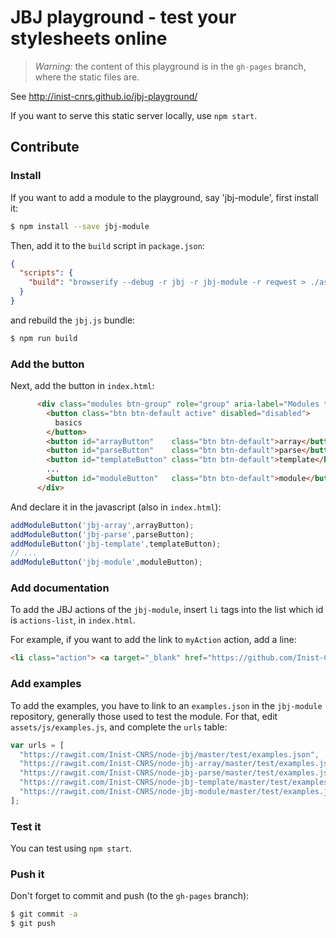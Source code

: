 # JBJ playground - test your stylesheets online

> *Warning:* the content of this playground is in the `gh-pages` branch, where
> the static files are.

See http://inist-cnrs.github.io/jbj-playground/

If you want to serve this static server locally, use `npm start`.

## Contribute

### Install

If you want to add a module to the playground, say 'jbj-module', first install
it:

```bash
$ npm install --save jbj-module
```

Then, add it to the `build` script in `package.json`:
```json
{
  "scripts": {
    "build": "browserify --debug -r jbj -r jbj-module -r reqwest > ./assets/js/jbj.js",
  }
}
```

and rebuild the `jbj.js` bundle:

```bash
$ npm run build
```

### Add the button

Next, add the button in `index.html`:

```html
      <div class="modules btn-group" role="group" aria-label="Modules to use">
        <button class="btn btn-default active" disabled="disabled">
          basics
        </button>
        <button id="arrayButton"    class="btn btn-default">array</button>
        <button id="parseButton"    class="btn btn-default">parse</button>
        <button id="templateButton" class="btn btn-default">template</button>
        ...
        <button id="moduleButton"   class="btn btn-default">module</button>
      </div>
```

And declare it in the javascript (also in `index.html`):

```javascript
addModuleButton('jbj-array',arrayButton);
addModuleButton('jbj-parse',parseButton);
addModuleButton('jbj-template',templateButton);
// ...
addModuleButton('jbj-module',moduleButton);
```

### Add documentation

To add the JBJ actions of the `jbj-module`, insert `li` tags into the list 
which id is `actions-list`, in `index.html`.

For example, if you want to add the link to `myAction` action, add a line:

```html
<li class="action"> <a target="_blank" href="https://github.com/Inist-CNRS/node-jbj-module#myAction">myAction</a> </li>
```


### Add examples

To add the examples, you have to link to an `examples.json` in the `jbj-module`
repository, generally those used to test the module.
For that, edit `assets/js/examples.js`, and complete the `urls` table:

```js
var urls = [
  "https://rawgit.com/Inist-CNRS/node-jbj/master/test/examples.json",
  "https://rawgit.com/Inist-CNRS/node-jbj-array/master/test/examples.json",
  "https://rawgit.com/Inist-CNRS/node-jbj-parse/master/test/examples.json",
  "https://rawgit.com/Inist-CNRS/node-jbj-template/master/test/examples.json",
  "https://rawgit.com/Inist-CNRS/node-jbj-module/master/test/examples.json"
];
```


### Test it

You can test using `npm start`.


### Push it

Don't forget to commit and push (to the `gh-pages` branch):

```bash
$ git commit -a
$ git push
```
